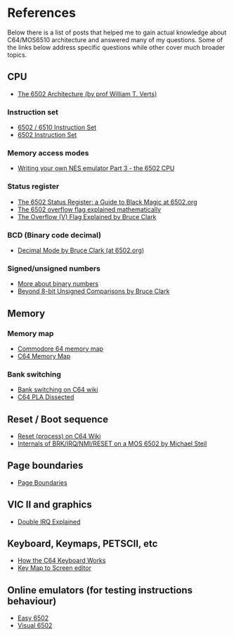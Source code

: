 # References

Below there is a list of posts that helped me to gain actual knowledge about C64/MOS6510 architecture
and answered many of my questions. Some of the links below address specific questions while other
cover much broader topics.

## CPU

- [The 6502 Architecture (by prof William T. Verts)](https://people.cs.umass.edu/~verts/cmpsci201/spr_2004/Lecture_02_2004-01-30_The_6502_processor.pdf)

### Instruction set

- [6502 / 6510 Instruction Set](https://c64os.com/post/6502instructions)
- [6502 Instruction Set](https://www.masswerk.at/6502/6502_instruction_set.html#LSR)

### Memory access modes

- [Writing your own NES emulator Part 3 - the 6502 CPU](https://yizhang82.dev/nes-emu-cpu)

### Status register

- [The 6502 Status Register: a Guide to Black Magic at 6502.org](http://forum.6502.org/viewtopic.php?f=2&t=6099)
- [The 6502 overflow flag explained mathematically](https://www.righto.com/2012/12/the-6502-overflow-flag-explained.html)
- [The Overflow (V) Flag Explained by Bruce Clark](http://www.6502.org/tutorials/vflag.html)

### BCD (Binary code decimal)

- [Decimal Mode by Bruce Clark (at 6502.org)](http://6502.org/tutorials/decimal_mode.html)

### Signed/unsigned numbers

- [More about binary numbers](http://www.emulator101.com/more-about-binary-numbers.html)
- [Beyond 8-bit Unsigned Comparisons by Bruce Clark](http://www.6502.org/tutorials/compare_beyond.html)

## Memory

### Memory map

- [Commodore 64 memory map](https://sta.c64.org/cbm64mem.html)
- [C64 Memory Map](https://www.pagetable.com/c64ref/c64mem/)

### Bank switching

- [Bank switching on C64 wiki](https://www.c64-wiki.com/wiki/Bank_Switching)
- [C64 PLA Dissected](http://www.zimmers.net/anonftp/pub/cbm/firmware/computers/c64/C64_PLA_Dissected.pdf)

## Reset / Boot sequence

- [Reset (process) on C64 Wiki](https://www.c64-wiki.com/wiki/Reset_%28Process%29)
- [Internals of BRK/IRQ/NMI/RESET on a MOS 6502 by Michael Steil](https://www.pagetable.com/?p=410)

## Page boundaries

- [Page Boundaries](http://forum.6502.org/viewtopic.php?t=469)

## VIC II and graphics

- [Double IRQ Explained](https://codebase64.org/doku.php?id=base:double_irq_explained)

## Keyboard, Keymaps, PETSCII, etc

- [How the C64 Keyboard Works](https://www.c64os.com/post/howthekeyboardworks)
- [Key Map to Screen editor](https://c64os.com/post/keymap_toscreeneditor)

## Online emulators (for testing instructions behaviour)

- [Easy 6502](https://skilldrick.github.io/easy6502/)
- [Visual 6502](http://visual6502.org/JSSim/expert.html)
